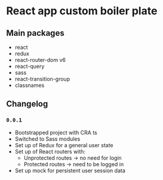 # React app custom boiler plate

## Main packages

- react
- redux
- react-router-dom v6
- react-query
- sass
- react-transition-group
- classnames

## Changelog

### `0.0.1`

- Bootstrapped project with CRA ts
- Switched to Sass modules
- Set up of Redux for a general user state
- Set up of React routers with:
  - Unprotected routes -> no need for login
  - Protected routes -> need to be logged in
- Set up mock for persistent user session data
